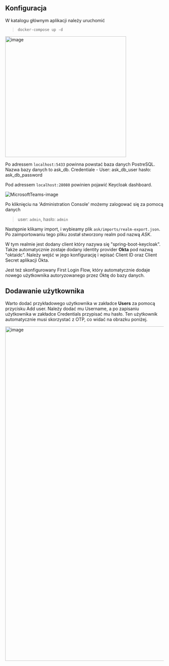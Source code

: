 <opis czym jest keycloak i okta>

## Konfiguracja
  
  W katalogu głównym aplikacji należy uruchomić
> `docker-compose up -d`
  
  
  <img width="384" alt="image" src="https://user-images.githubusercontent.com/25098043/169653365-c9f3ebd8-d112-4e09-ac36-9b9d8797e8b2.png">

  Po adressem `localhost:5433` powinna powstać baza danych PostreSQL. Nazwa bazy danych to ask_db. Credentiale - User: ask_db_user hasło: ask_db_password
  
  Pod adressem `localhost:28080` powinien pojawić Keycloak dashboard.
  
  ![MicrosoftTeams-image](https://user-images.githubusercontent.com/25098043/169652995-9a3f2fd2-9a5b-4f2d-a3f8-8044f5c231ff.png)

  Po kliknięciu na 'Administration Console' możemy zalogować się za pomocą danych
>  user: `admin`, hasło: `admin`

  Następnie klikamy import, i wybieamy plik `ask/imports/realm-export.json`. Po zaimportowaniu tego pliku został stworzony realm pod nazwą _ASK_.
  
  W tym realmie jest dodany client który nazywa się "spring-boot-keycloak". Także automatycznie zostaje dodany identity provider __Okta__ pod nazwą "oktaidc". Należy wejść w jego konfigurację i wpisać Client ID oraz Client Secret aplikacji Okta. 
  
  Jest też skonfigurowany First Login Flow, który automatycznie dodaje nowego użytkownika autoryzowanego przez Oktę do bazy danych.
  
## Dodawanie użytkownika

  Warto dodać przykładowego użytkownika w zakładce __Users__ za pomocą przycisku Add user. Należy dodać mu Username, a po zapisaniu użytkownika w zakładce Credentials przypisać mu hasło. Ten użytkownik automatycznie musi skorzystać z OTP, co widać na obrazku poniżej.
  
  <img width="1063" alt="image" src="https://user-images.githubusercontent.com/25098043/169653522-e72413d5-7efd-49f9-b829-b3d2a7d68f2f.png">

